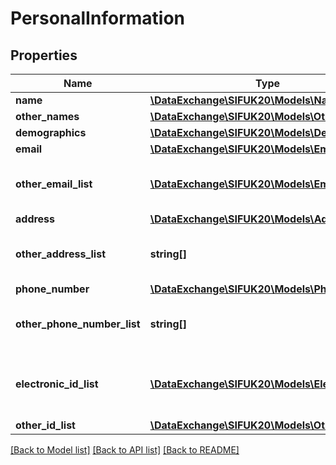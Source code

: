 # PersonalInformation

## Properties
Name | Type | Description | Notes
------------ | ------------- | ------------- | -------------
**name** | [**\DataExchange\SIFUK20\Models\Name**](Name.md) |  | [optional] 
**other_names** | [**\DataExchange\SIFUK20\Models\OtherNames**](OtherNames.md) |  | [optional] 
**demographics** | [**\DataExchange\SIFUK20\Models\Demographics**](Demographics.md) |  | [optional] 
**email** | [**\DataExchange\SIFUK20\Models\Email**](Email.md) |  | [optional] 
**other_email_list** | [**\DataExchange\SIFUK20\Models\Email1[]**](Email1.md) | The person&amp;#039;s other e-mail address(es). | [optional] 
**address** | [**\DataExchange\SIFUK20\Models\Address**](Address.md) |  | [optional] 
**other_address_list** | **string[]** | The person&amp;#039;s other address(es). | [optional] 
**phone_number** | [**\DataExchange\SIFUK20\Models\PhoneNumber**](PhoneNumber.md) |  | [optional] 
**other_phone_number_list** | **string[]** | The person&amp;#039;s other phone number(s). | [optional] 
**electronic_id_list** | [**\DataExchange\SIFUK20\Models\ElectronicId[]**](ElectronicId.md) | Electronic identifier(s) associated with this person. | [optional] 
**other_id_list** | [**\DataExchange\SIFUK20\Models\OtherId[]**](OtherId.md) |  | [optional] 

[[Back to Model list]](../README.md#documentation-for-models) [[Back to API list]](../README.md#documentation-for-api-endpoints) [[Back to README]](../README.md)


